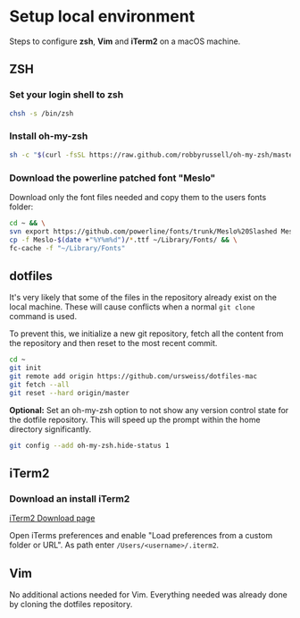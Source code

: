 # Setup local environment
Steps to configure **zsh**, **Vim** and **iTerm2** on a macOS machine.

## ZSH

### Set your login shell to zsh
```sh
chsh -s /bin/zsh
```
### Install oh-my-zsh
```sh
sh -c "$(curl -fsSL https://raw.github.com/robbyrussell/oh-my-zsh/master/tools/install.sh)"
````

### Download the powerline patched font "Meslo"
Download only the font files needed and copy them to the users fonts folder:
```sh
cd ~ && \
svn export https://github.com/powerline/fonts/trunk/Meslo%20Slashed Meslo-$(date +"%Y%m%d") && \
cp -f Meslo-$(date +"%Y%m%d")/*.ttf ~/Library/Fonts/ && \
fc-cache -f "~/Library/Fonts"
```

## dotfiles
It's very likely that some of the files in the repository already exist on the local machine. These will cause conflicts when a normal `git clone` command is used.

To prevent this, we initialize a new git repository, fetch all the content from the repository and then reset to the most recent commit.

```sh
cd ~
git init
git remote add origin https://github.com/ursweiss/dotfiles-mac
git fetch --all
git reset --hard origin/master
```
**Optional:** Set an oh-my-zsh option to not show any version control state for the dotfile repository. This will speed up the prompt within the home directory significantly.
```sh
git config --add oh-my-zsh.hide-status 1
```

## iTerm2

### Download an install iTerm2
[iTerm2 Download page](https://www.iterm2.com/downloads.html)

Open iTerms preferences and enable "Load preferences from a custom folder or URL". As path enter `/Users/<username>/.iterm2`.

## Vim

No additional actions needed for Vim. Everything needed was already done by cloning the dotfiles repository.
